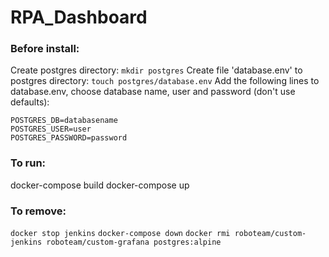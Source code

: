 # RPA_Dashboard

### Before install:
Create postgres directory:
`mkdir postgres`
Create file 'database.env' to postgres directory:
`touch postgres/database.env`
Add the following lines to database.env, choose database name, user and password (don't use defaults):
```
POSTGRES_DB=databasename
POSTGRES_USER=user
POSTGRES_PASSWORD=password
```

### To run:
docker-compose build
docker-compose up

### To remove:
`docker stop jenkins`
`docker-compose down`
`docker rmi roboteam/custom-jenkins roboteam/custom-grafana postgres:alpine`
